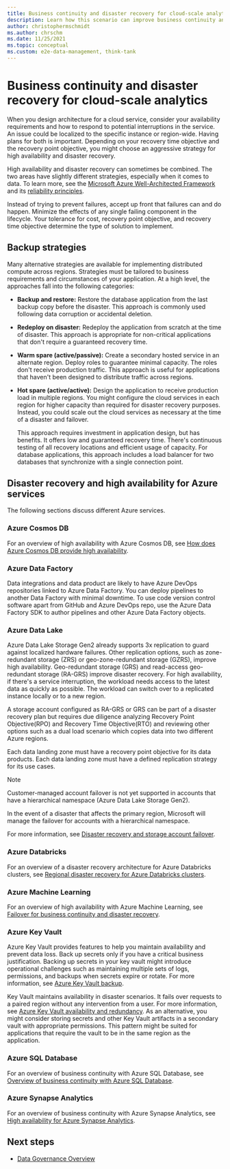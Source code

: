 ```yaml
---
title: Business continuity and disaster recovery for cloud-scale analytics
description: Learn how this scenario can improve business continuity and disaster recovery for cloud-scale analytics in Azure.
author: christophermschmidt
ms.author: chrschm
ms.date: 11/25/2021
ms.topic: conceptual
ms.custom: e2e-data-management, think-tank
---
```


# Business continuity and disaster recovery for cloud-scale analytics

When you design architecture for a cloud service, consider your availability requirements and how to respond to potential interruptions in the service. An issue could be localized to the specific instance or region-wide. Having plans for both is important. Depending on your recovery time objective and the recovery point objective, you might choose an aggressive strategy for high availability and disaster recovery.

High availability and disaster recovery can sometimes be combined. The two areas have slightly different strategies, especially when it comes to data. To learn more, see the [Microsoft Azure Well-Architected Framework](/azure/architecture/framework/) and its [reliability principles](/azure/architecture/framework/resiliency/principles).

Instead of trying to prevent failures, accept up front that failures can and do happen. Minimize the effects of any single failing component in the lifecycle. Your tolerance for cost, recovery point objective, and recovery time objective determine the type of solution to implement.

## Backup strategies

Many alternative strategies are available for implementing distributed compute across regions. Strategies must be tailored to business requirements and circumstances of your application. At a high level, the approaches fall into the following categories:

- **Backup and restore:** Restore the database application from the last backup copy before the disaster. This approach is commonly used following data corruption or accidental deletion.
- **Redeploy on disaster:** Redeploy the application from scratch at the time of disaster. This approach is appropriate for non-critical applications that don't require a guaranteed recovery time.
- **Warm spare (active/passive):** Create a secondary hosted service in an alternate region. Deploy roles to guarantee minimal capacity. The roles don't receive production traffic. This approach is useful for applications that haven't been designed to distribute traffic across regions.
- **Hot spare (active/active):** Design the application to receive production load in multiple regions. You might configure the cloud services in each region for higher capacity than required for disaster recovery purposes. Instead, you could scale out the cloud services as necessary at the time of a disaster and failover.

  This approach requires investment in application design, but has benefits. It offers low and guaranteed recovery time. There's continuous testing of all recovery locations and efficient usage of capacity. For database applications, this approach includes a load balancer for two databases that synchronize with a single connection point.

## Disaster recovery and high availability for Azure services

The following sections discuss different Azure services.

### Azure Cosmos DB

For an overview of high availability with Azure Cosmos DB, see [How does Azure Cosmos DB provide high availability](/azure/cosmos-db/high-availability).

### Azure Data Factory

Data integrations and data product are likely to have Azure DevOps repositories linked to Azure Data Factory. You can deploy pipelines to another Data Factory with minimal downtime. To use code version control software apart from GitHub and Azure DevOps repo, use the Azure Data Factory SDK to author pipelines and other Azure Data Factory objects.

### Azure Data Lake

Azure Data Lake Storage Gen2 already supports 3x replication to guard against localized hardware failures. Other replication options, such as zone-redundant storage (ZRS) or geo-zone-redundant storage (GZRS), improve high availability. Geo-redundant storage (GRS) and read-access geo-redundant storage (RA-GRS) improve disaster recovery. For high availability, if there's a service interruption, the workload needs access to the latest data as quickly as possible. The workload can switch over to a replicated instance locally or to a new region.

A storage account configured as RA-GRS or GRS can be part of a disaster recovery plan but requires due diligence analyzing Recovery Point Objective(RPO) and Recovery Time Objective(RTO) and reviewing other options such as a dual load scenario which copies data into two different Azure regions.

Each data landing zone must have a recovery point objective for its data products. Each data landing zone must have a defined replication strategy for its use cases.

> [!NOTE]
> Customer-managed account failover is not yet supported in accounts that have a hierarchical namespace (Azure Data Lake Storage Gen2).
>
> In the event of a disaster that affects the primary region, Microsoft will manage the failover for accounts with a hierarchical namespace.

For more information, see [Disaster recovery and storage account failover](/azure/storage/common/storage-disaster-recovery-guidance).

### Azure Databricks

For an overview of a disaster recovery architecture for Azure Databricks clusters, see [Regional disaster recovery for Azure Databricks clusters](/azure/databricks/scenarios/howto-regional-disaster-recovery).

### Azure Machine Learning

For an overview of high availability with Azure Machine Learning, see [Failover for business continuity and disaster recovery](/azure/machine-learning/how-to-high-availability-machine-learning).

### Azure Key Vault

Azure Key Vault provides features to help you maintain availability and prevent data loss. Back up secrets only if you have a critical business justification. Backing up secrets in your key vault might introduce operational challenges such as maintaining multiple sets of logs, permissions, and backups when secrets expire or rotate. For more information, see [Azure Key Vault backup](/azure/key-vault/general/backup).

Key Vault maintains availability in disaster scenarios. It fails over requests to a paired region without any intervention from a user. For more information, see [Azure Key Vault availability and redundancy](/azure/key-vault/general/disaster-recovery-guidance). As an alternative, you might consider storing secrets and other Key Vault artifacts in a secondary vault with appropriate permissions. This pattern might be suited for applications that require the vault to be in the same region as the application.

### Azure SQL Database

For an overview of business continuity with Azure SQL Database, see [Overview of business continuity with Azure SQL Database](/azure/azure-sql/database/business-continuity-high-availability-disaster-recover-hadr-overview).

### Azure Synapse Analytics

For an overview of business continuity with Azure Synapse Analytics, see [High availability for Azure Synapse Analytics](../../migrate/azure-best-practices/analytics/azure-synapse.md).

## Next steps

- [Data Governance Overview](govern.md)
